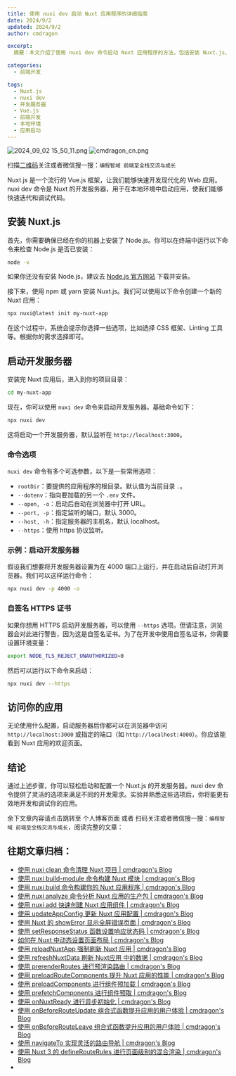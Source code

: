 ```yaml
---
title: 使用 nuxi dev 启动 Nuxt 应用程序的详细指南
date: 2024/9/2
updated: 2024/9/2
author: cmdragon

excerpt:
  摘要：本文介绍了使用 nuxi dev 命令启动 Nuxt 应用程序的方法，包括安装 Nuxt.js、启动开发服务器及配置选项等详细步骤。

categories:
  - 前端开发

tags:
  - Nuxt.js
  - nuxi dev
  - 开发服务器
  - Vue.js
  - 前端开发
  - 本地环境
  - 应用启动
---
```


<img src="https://static.amd794.com/blog/images/2024_09_02 15_50_11.png@blog" title="2024_09_02 15_50_11.png" alt="2024_09_02 15_50_11.png"/>

<img src="https://static.amd794.com/blog/images/cmdragon_cn.png" title="cmdragon_cn.png" alt="cmdragon_cn.png"/>


扫描[二维码](https://static.amd794.com/blog/images/cmdragon_cn.png)关注或者微信搜一搜：`编程智域 前端至全栈交流与成长`



Nuxt.js 是一个流行的 Vue.js 框架，让我们能够快速开发现代化的 Web 应用。nuxi dev 命令是 Nuxt 的开发服务器，用于在本地环境中启动应用，使我们能够快速迭代和调试代码。

## 安装 Nuxt.js

首先，你需要确保已经在你的机器上安装了 Node.js。你可以在终端中运行以下命令来检查 Node.js 是否已安装：

```bash
node -v
```

如果你还没有安装 Node.js，建议去 [Node.js 官方网站](https://nodejs.org/) 下载并安装。

接下来，使用 npm 或 yarn 安装 Nuxt.js。我们可以使用以下命令创建一个新的 Nuxt 应用：

```bash
npx nuxi@latest init my-nuxt-app
```

在这个过程中，系统会提示你选择一些选项，比如选择 CSS 框架、Linting 工具等。根据你的需求选择即可。

## 启动开发服务器

安装完 Nuxt 应用后，进入到你的项目目录：

```bash
cd my-nuxt-app
```

现在，你可以使用 `nuxi dev` 命令来启动开发服务器。基础命令如下：

```bash
npx nuxi dev
```

这将启动一个开发服务器，默认监听在 `http://localhost:3000`。

### 命令选项

`nuxi dev` 命令有多个可选参数，以下是一些常用选项：

- `rootDir`：要提供的应用程序的根目录。默认值为当前目录 `.`。
- `--dotenv`：指向要加载的另一个 `.env` 文件。
- `--open, -o`：启动后自动在浏览器中打开 URL。
- `--port, -p`：指定监听的端口，默认 3000。
- `--host, -h`：指定服务器的主机名，默认 localhost。
- `--https`：使用 https 协议监听。

### 示例：启动开发服务器

假设我们想要将开发服务器设置为在 4000 端口上运行，并在启动后自动打开浏览器。我们可以这样运行命令：

```bash
npx nuxi dev -p 4000 -o
```

### 自签名 HTTPS 证书

如果你想用 HTTPS 启动开发服务器，可以使用 `--https` 选项。但请注意，浏览器会对此进行警告，因为这是自签名证书。为了在开发中使用自签名证书，你需要设置环境变量：

```bash
export NODE_TLS_REJECT_UNAUTHORIZED=0
```

然后可以运行以下命令来启动：

```bash
npx nuxi dev --https
```

## 访问你的应用

无论使用什么配置，启动服务器后你都可以在浏览器中访问 `http://localhost:3000` 或指定的端口（如 `http://localhost:4000`）。你应该能看到 Nuxt 应用的欢迎页面。

## 结论

通过上述步骤，你可以轻松启动和配置一个 Nuxt.js 的开发服务器。nuxi dev 命令提供了灵活的选项来满足不同的开发需求。实验并熟悉这些选项后，你将能更有效地开发和调试你的应用。


余下文章内容请点击跳转至 个人博客页面 或者 扫码关注或者微信搜一搜：`编程智域 前端至全栈交流与成长`，阅读完整的文章：

## 往期文章归档：

- [使用 nuxi clean 命令清理 Nuxt 项目 | cmdragon's Blog](https://blog.cmdragon.cn/posts/e55433e2a415/)
- [使用 nuxi build-module 命令构建 Nuxt 模块 | cmdragon's Blog](https://blog.cmdragon.cn/posts/a9b4b6527399/)
- [使用 nuxi build 命令构建你的 Nuxt 应用程序 | cmdragon's Blog](https://blog.cmdragon.cn/posts/8d1953ced73e/)
- [使用 nuxi analyze 命令分析 Nuxt 应用的生产包 | cmdragon's Blog](https://blog.cmdragon.cn/posts/33e644a829be/)
- [使用 nuxi add 快速创建 Nuxt 应用组件 | cmdragon's Blog](https://blog.cmdragon.cn/posts/52ca85d04329/)
- [使用 updateAppConfig 更新 Nuxt 应用配置 | cmdragon's Blog](https://blog.cmdragon.cn/posts/17068dabc456/)
- [使用 Nuxt 的 showError 显示全屏错误页面 | cmdragon's Blog](https://blog.cmdragon.cn/posts/4f44ac49742b/)
- [使用 setResponseStatus 函数设置响应状态码 | cmdragon's Blog](https://blog.cmdragon.cn/posts/0e3e22c2447a/)
- [如何在 Nuxt 中动态设置页面布局 | cmdragon's Blog](https://blog.cmdragon.cn/posts/6168aad26848/)
- [使用 reloadNuxtApp 强制刷新 Nuxt 应用 | cmdragon's Blog](https://blog.cmdragon.cn/posts/c2c24219f5c0/)
- [使用 refreshNuxtData 刷新 Nuxt应用 中的数据 | cmdragon's Blog](https://blog.cmdragon.cn/posts/7696049934fb/)
- [使用 prerenderRoutes 进行预渲染路由 | cmdragon's Blog](https://blog.cmdragon.cn/posts/b28890e5d54d/)
- [使用 preloadRouteComponents 提升 Nuxt 应用的性能 | cmdragon's Blog](https://blog.cmdragon.cn/posts/851697425a66/)
- [使用 preloadComponents 进行组件预加载 | cmdragon's Blog](https://blog.cmdragon.cn/posts/6f58e9a6735b/)
- [使用 prefetchComponents 进行组件预取 | cmdragon's Blog](https://blog.cmdragon.cn/posts/a73257bce752/)
- [使用 onNuxtReady 进行异步初始化 | cmdragon's Blog](https://blog.cmdragon.cn/posts/64b599de0716/)
- [使用 onBeforeRouteUpdate 组合式函数提升应用的用户体验 | cmdragon's Blog](https://blog.cmdragon.cn/posts/cdd338b2e728/)
- [使用 onBeforeRouteLeave 组合式函数提升应用的用户体验 | cmdragon's Blog](https://blog.cmdragon.cn/posts/cfb92785e131/)
- [使用 navigateTo 实现灵活的路由导航 | cmdragon's Blog](https://blog.cmdragon.cn/posts/30bdc45ab749/)
- [使用 Nuxt 3 的 defineRouteRules 进行页面级别的混合渲染 | cmdragon's Blog](https://blog.cmdragon.cn/posts/4a1749875882/)
-


